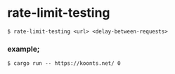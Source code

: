 # rate-limit-testing

```$ rate-limit-testing <url> <delay-between-requests>```

### example;
```$ cargo run -- https://koonts.net/ 0```
